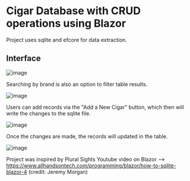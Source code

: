 # Cigar Database with CRUD operations using Blazor

Project uses sqlite and efcore for data extraction.

## Interface

![image](https://github.com/Cole-Z/CigarBlazor-DB-WebApp/assets/98670265/bc658ea4-fb4c-4803-a660-251fc2926e8a)

Searching by brand is also an option to filter table results.

![image](https://github.com/Cole-Z/CigarBlazor-DB-WebApp/assets/98670265/feb96d10-2021-4875-b22e-6a2dbbaa0f90)

Users can add records via the "Add a New Cigar" button, which then will write the changes to the sqlite file.

![image](https://github.com/Cole-Z/CigarBlazor-DB-WebApp/assets/98670265/8d4c57f8-6e78-4664-b4ea-07acdfed3edd)


Once the changes are made, the records will updated in the table.

![image](https://github.com/Cole-Z/CigarBlazor-DB-WebApp/assets/98670265/5754c40b-f7f0-4228-a92b-dfef0d21b98d)


Project was inspired by Plural Sights Youtube video on Blazor --> https://www.allhandsontech.com/programming/blazor/how-to-sqlite-blazor-4 (credit: Jeremy Morgan)



